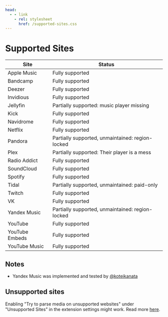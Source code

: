 ```yaml
---
head:
  - - link
    - rel: stylesheet
      href: /supported-sites.css
---
```


# Supported Sites

| Site           | Status                                           |
| -------------- | ------------------------------------------------ |
| Apple Music    | Fully supported                                  |
| Bandcamp       | Fully supported                                  |
| Deezer         | Fully supported                                  |
| Invidious      | Fully supported                                  |
| Jellyfin       | Partially supported: music player missing        |
| Kick           | Fully supported                                  |
| Navidrome      | Fully supported                                  |
| Netflix        | Fully supported                                  |
| Pandora        | Partially supported, unmaintained: region-locked |
| Plex           | Partially supported: Their player is a mess      |
| Radio Addict   | Fully supported                                  |
| SoundCloud     | Fully supported                                  |
| Spotify        | Fully supported                                  |
| Tidal          | Partially supported, unmaintained: paid-only     |
| Twitch         | Fully supported                                  |
| VK             | Fully supported                                  |
| Yandex Music   | Partially supported, unmaintained: region-locked |
| YouTube        | Fully supported                                  |
| YouTube Embeds | Fully supported                                  |
| YouTube Music  | Fully supported                                  |

## Notes

- Yandex Music was implemented and tested by [@koteikanata](https://github.com/koteikanata)

## Unsupported sites

Enabling "Try to parse media on unsupported websites" under "Unsupported Sites" in the extension settings might work. Read more [here](/extension/settings#unsupported-sites).
